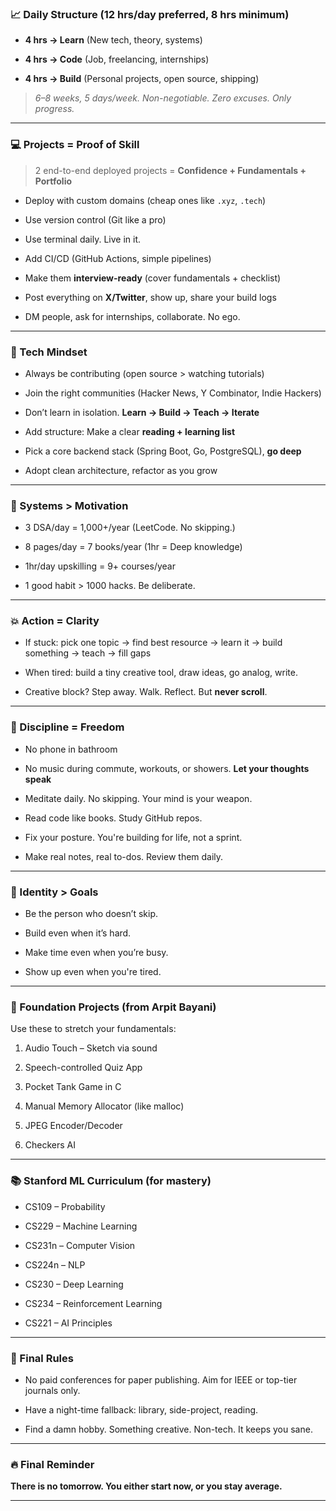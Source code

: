### 📈 Daily Structure (12 hrs/day preferred, 8 hrs minimum)

- **4 hrs → Learn** (New tech, theory, systems)
    
- **4 hrs → Code** (Job, freelancing, internships)
    
- **4 hrs → Build** (Personal projects, open source, shipping)
    

> _6–8 weeks, 5 days/week. Non-negotiable. Zero excuses. Only progress._

---

### 💻 Projects = Proof of Skill

> 2 end-to-end deployed projects = **Confidence + Fundamentals + Portfolio**

- Deploy with custom domains (cheap ones like `.xyz`, `.tech`)
    
- Use version control (Git like a pro)
    
- Use terminal daily. Live in it.
    
- Add CI/CD (GitHub Actions, simple pipelines)
    
- Make them **interview-ready** (cover fundamentals + checklist)
    
- Post everything on **X/Twitter**, show up, share your build logs
    
- DM people, ask for internships, collaborate. No ego.
    

---

### 🧪 Tech Mindset

- Always be contributing (open source > watching tutorials)
    
- Join the right communities (Hacker News, Y Combinator, Indie Hackers)
    
- Don’t learn in isolation. **Learn → Build → Teach → Iterate**
    
- Add structure: Make a clear **reading + learning list**
    
- Pick a core backend stack (Spring Boot, Go, PostgreSQL), **go deep**
    
- Adopt clean architecture, refactor as you grow
    

---

### 🔁 Systems > Motivation

- 3 DSA/day = 1,000+/year (LeetCode. No skipping.)
    
- 8 pages/day = 7 books/year (1hr = Deep knowledge)
    
- 1hr/day upskilling = 9+ courses/year
    
- 1 good habit > 1000 hacks. Be deliberate.
    

---

### 💥 Action = Clarity

- If stuck: pick one topic → find best resource → learn it → build something → teach → fill gaps
    
- When tired: build a tiny creative tool, draw ideas, go analog, write.
    
- Creative block? Step away. Walk. Reflect. But **never scroll**.
    

---

### 🧘 Discipline = Freedom

- No phone in bathroom
    
- No music during commute, workouts, or showers. **Let your thoughts speak**
    
- Meditate daily. No skipping. Your mind is your weapon.
    
- Read code like books. Study GitHub repos.
    
- Fix your posture. You're building for life, not a sprint.
    
- Make real notes, real to-dos. Review them daily.
    

---

### 🧩 Identity > Goals

- Be the person who doesn’t skip.
    
- Build even when it’s hard.
    
- Make time even when you’re busy.
    
- Show up even when you're tired.
    

---

### 🧱 Foundation Projects (from Arpit Bayani)

Use these to stretch your fundamentals:

1. Audio Touch – Sketch via sound
    
2. Speech-controlled Quiz App
    
3. Pocket Tank Game in C
    
4. Manual Memory Allocator (like malloc)
    
5. JPEG Encoder/Decoder
    
6. Checkers AI
    

---

### 📚 Stanford ML Curriculum (for mastery)

- CS109 – Probability
    
- CS229 – Machine Learning
    
- CS231n – Computer Vision
    
- CS224n – NLP
    
- CS230 – Deep Learning
    
- CS234 – Reinforcement Learning
    
- CS221 – AI Principles
    

---

### 🚫 Final Rules

- No paid conferences for paper publishing. Aim for IEEE or top-tier journals only.
    
- Have a night-time fallback: library, side-project, reading.
    
- Find a damn hobby. Something creative. Non-tech. It keeps you sane.
    

---

### 🔥 Final Reminder

**There is no tomorrow. You either start now, or you stay average.**

---

